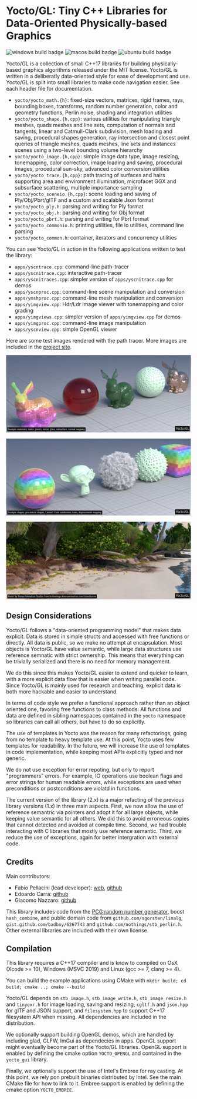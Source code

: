 # Yocto/GL: Tiny C++ Libraries for Data-Oriented Physically-based Graphics

![windows build badge](https://github.com/xelatihy/yocto-gl/workflows/windows-build/badge.svg)
![macos build badge](https://github.com/xelatihy/yocto-gl/workflows/macos-build/badge.svg)
![ubuntu build badge](https://github.com/xelatihy/yocto-gl/workflows/ubuntu-build/badge.svg)

Yocto/GL is a collection of small C++17 libraries for building
physically-based graphics algorithms released under the MIT license.
Yocto/GL is written in a deliberatly data-oriented style for ease of
development and use.
Yocto/GL is split into small libraries to make code navigation easier.
See each header file for documentation.

- `yocto/yocto_math.{h}`: fixed-size vectors, matrices, rigid frames, rays,
   bounding boxes, transforms, random number generation, color and geometry
   functions, Perlin noise, shading and integration utilities
- `yocto/yocto_shape.{h,cpp}`:  various utilities for manipulating
   triangle meshes, quads meshes and line sets, computation of normals and
   tangents, linear and Catmull-Clark subdivision, mesh loading and saving,
   procedural shapes generation, ray intersection and closest point queries of
   triangle meshes, quads meshes, line sets and instances scenes using a
   two-level bounding volume hierarchy
- `yocto/yocto_image.{h,cpp}`: simple image data type, image resizing,
   tonemapping, color correction, image loading and saving,
   procedural images, procedural sun-sky, advanced color conversion utilities
- `yocto/yocto_trace.{h,cpp}`: path tracing of surfaces and hairs supporting
   area and environment illumination, microfacet GGX and subsurface scattering,
   multiple importance sampling
- `yocto/yocto_sceneio.{h,cpp}`: scene loading and saving of Ply/Obj/Pbrt/glTF 
   and a custom and scalable Json format
- `yocto/yocto_ply.h`: parsing and writing for Ply format
- `yocto/yocto_obj.h`: parsing and writing for Obj format
- `yocto/yocto_pbrt.h`: parsing and writing for Pbrt format
- `yocto/yocto_commonio.h`: printing utilities, file io utilities,
  command line parsing
- `yocto/yocto_common.h`: container, iterators and concurrency utilities

You can see Yocto/GL in action in the following applications written to
test the library:

- `apps/yscntrace.cpp`:   command-line path-tracer
- `apps/yscnitrace.cpp`:  interactive path-tracer
- `apps/yscnitraces.cpp`: simpler version of `apps/yscnitrace.cpp` for demos
- `apps/yscnproc.cpp`: command-line scene manipulation and conversion
- `apps/ymshproc.cpp`: command-line mesh manipulation and conversion
- `apps/yimgview.cpp`: Hdr/Ldr image viewer with tonemapping and color grading
- `apps/yimgviews.cpp`: simpler version of `apps/yimgview.cpp` for demos
- `apps/yimgproc.cpp`: command-line image manipulation
- `apps/yscnview.cpp`: simple OpenGL viewer

Here are some test images rendered with the path tracer. More images are
included in the [project site](https://xelatihy.github.io/yocto-gl/).

![Example materials: matte, plastic, metal, glass, subsurface, normal mapping](images/features1.png)

![Example shapes: procedural shapes, Catmull-Clark subdivision, hairs, displacement mapping](images/features2.png)

![Image rendered with Yocto/GL path tracer. Model by Disney Animation Studios.](images/island.png)

## Design Considerations

Yocto/GL follows a "data-oriented programming model" that makes data explicit.
Data is stored in simple structs and accessed with free functions or directly.
All data is public, so we make no attempt at encapsulation.
Most objects is Yocto/GL have value semantic, while large data structures 
use reference semnatic with strict ownership. This means that everything 
can be trivially serialized and there is no need for memory management.

We do this since this makes Yocto/GL easier to extend and quicker to learn,
with a more explicit data flow that is easier when writing parallel code.
Since Yocto/GL is mainly used for research and teaching,
explicit data is both more hackable and easier to understand.

In terms of code style we prefer a functional approach rather than an
object oriented one, favoring free functions to class methods. All functions
and data are defined in sibling namespaces contained in the `yocto` namespace 
so libraries can call all others, but have to do so explicitly. 

The use of templates in Yocto was the reason for many refactorings, going
from no template to heavy template use. At this point, Yocto uses few templates 
for readability. In the future, we will increase the use of templates in code
implementation, while keeping most APIs explicitly typed and nor generic.

We do not use exception for error repoting, but only to report "programmers"
errors. For example, IO operations use boolean flags and error strings for
human readable errors, while exceptions are used when preconditions or 
postconditions are violatd in functions.

The current version of the library (2.x) is a major refacting of the previous 
library versions (1.x) in three main aspects. First, we now allow the use of 
reference semantric via pointers and adopt it for all large objects, while 
keeping value semantic for all others. We did this to avoid erroneous copies
that cannot detected and avoided at compile time. Second, we had trouble 
interacting with C libraries that mostly use reference semantic. Third, we
reduce the use of exceptions, again for better intergration with external code.

## Credits

Main contributors:

- Fabio Pellacini (lead developer): [web](http://pellacini.di.uniroma1.it), [github](https://github.com/xelatihy)
- Edoardo Carra: [github](https://github.com/edoardocarra)
- Giacomo Nazzaro: [github](https://github.com/giacomonazzaro)

This library includes code from the [PCG random number generator](http://www.pcg-random.org),
boost `hash_combine`, and public domain code from `github.com/sgorsten/linalg`,
`gist.github.com/badboy/6267743` and `github.com/nothings/stb_perlin.h`.
Other external libraries are included with their own license.

## Compilation

This library requires a C++17 compiler and is know to compiled on
OsX (Xcode >= 10), Windows (MSVC 2019) and Linux (gcc >= 7, clang >= 4).

You can build the example applications using CMake with
    `mkdir build; cd build; cmake ..; cmake --build`

Yocto/GL depends on `stb_image.h`, `stb_image_write.h`, `stb_image_resize.h` and
`tinyexr.h` for image loading, saving and resizing,  `cgltf.h` and `json.hpp`
for glTF and JSON support, and `filesystem.hpp` to support C++17 filesystem API 
when missing. All dependencies are included in the distribution.

We optionally support building OpenGL demos, which are handled by including
glad, GLFW, ImGui as dependecies in apps. OpenGL support might eventually
become part of the Yocto/GL libraries. OpenGL support is enabled by defining
the cmake option `YOCTO_OPENGL` and contained in the `yocto_gui` library.

Finally, we optionally support the use of Intel's Embree for ray casting.
At this point, we rely pon prebuilt binaries distributed by Intel.
See the main CMake file for how to link to it. Embree support is enabled by
defining the cmake option `YOCTO_EMBREE`.

